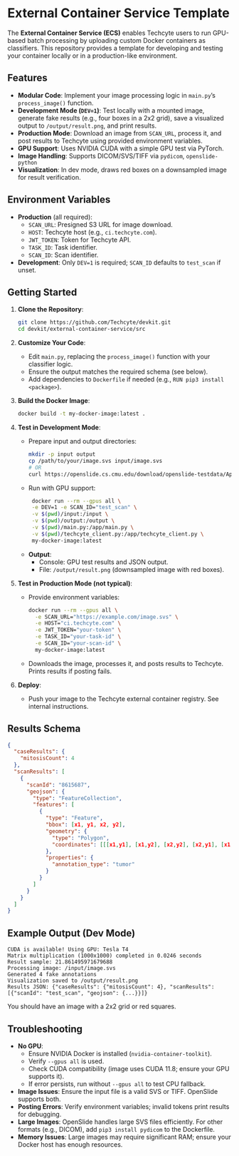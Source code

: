# External Container Service Template

The **External Container Service (ECS)** enables Techcyte users to run GPU-based batch processing by uploading custom Docker containers as classifiers. This repository provides a template for developing and testing your container locally or in a production-like environment.

## Features
- **Modular Code**: Implement your image processing logic in `main.py`’s `process_image()` function.
- **Development Mode (`DEV=1`)**: Test locally with a mounted image, generate fake results (e.g., four boxes in a 2x2 grid), save a visualized output to `/output/result.png`, and print results.
- **Production Mode**: Download an image from `SCAN_URL`, process it, and post results to Techcyte using provided environment variables.
- **GPU Support**: Uses NVIDIA CUDA with a simple GPU test via PyTorch.
- **Image Handling**: Supports DICOM/SVS/TIFF via `pydicom`, `openslide-python`
- **Visualization**: In dev mode, draws red boxes on a downsampled image for result verification.

## Environment Variables
- **Production** (all required):
  - `SCAN_URL`: Presigned S3 URL for image download.
  - `HOST`: Techcyte host (e.g., `ci.techcyte.com`).
  - `JWT_TOKEN`: Token for Techcyte API.
  - `TASK_ID`: Task identifier.
  - `SCAN_ID`: Scan identifier.
- **Development**: Only `DEV=1` is required; `SCAN_ID` defaults to `test_scan` if unset.

## Getting Started

1. **Clone the Repository**:
   ```bash
   git clone https://github.com/Techcyte/devkit.git
   cd devkit/external-container-service/src
   ```

2. **Customize Your Code**:
   - Edit `main.py`, replacing the `process_image()` function with your classifier logic.
   - Ensure the output matches the required schema (see below).
   - Add dependencies to `Dockerfile` if needed (e.g., `RUN pip3 install <package>`).

3. **Build the Docker Image**:
   ```bash
   docker build -t my-docker-image:latest .
   ```

4. **Test in Development Mode**:
   - Prepare input and output directories:
     ```bash
     mkdir -p input output
     cp /path/to/your/image.svs input/image.svs
     # OR
     curl https://openslide.cs.cmu.edu/download/openslide-testdata/Aperio/CMU-1.svs -o input/image.svs
     ```
   - Run with GPU support:
     ```bash
      docker run --rm --gpus all \
      -e DEV=1 -e SCAN_ID="test_scan" \
      -v $(pwd)/input:/input \
      -v $(pwd)/output:/output \
      -v $(pwd)/main.py:/app/main.py \
      -v $(pwd)/techcyte_client.py:/app/techcyte_client.py \
      my-docker-image:latest
     ```
   - **Output**:
     - Console: GPU test results and JSON output.
     - File: `/output/result.png` (downsampled image with red boxes).

5. **Test in Production Mode (not typical)**:
   - Provide environment variables:
     ```bash
     docker run --rm --gpus all \
       -e SCAN_URL="https://example.com/image.svs" \
       -e HOST="ci.techcyte.com" \
       -e JWT_TOKEN="your-token" \
       -e TASK_ID="your-task-id" \
       -e SCAN_ID="your-scan-id" \
       my-docker-image:latest
     ```
   - Downloads the image, processes it, and posts results to Techcyte. Prints results if posting fails.

6. **Deploy**:
   - Push your image to the Techcyte external container registry. See internal instructions.

## Results Schema
```json
{
  "caseResults": {
    "mitosisCount": 4
  },
  "scanResults": [
    {
      "scanId": "8615687",
      "geojson": {
        "type": "FeatureCollection",
        "features": [
          {
            "type": "Feature",
            "bbox": [x1, y1, x2, y2],
            "geometry": {
              "type": "Polygon",
              "coordinates": [[[x1,y1], [x1,y2], [x2,y2], [x2,y1], [x1,y1]]]
            },
            "properties": {
              "annotation_type": "tumor"
            }
          }
        ]
      }
    }
  ]
}
```

## Example Output (Dev Mode)
```
CUDA is available! Using GPU: Tesla T4
Matrix multiplication (1000x1000) completed in 0.0246 seconds
Result sample: 21.861495971679688
Processing image: /input/image.svs
Generated 4 fake annotations
Visualization saved to /output/result.png
Results JSON: {"caseResults": {"mitosisCount": 4}, "scanResults": [{"scanId": "test_scan", "geojson": {...}}]}
```

You should have an image with a 2x2 grid or red squares.


## Troubleshooting
- **No GPU**:
  - Ensure NVIDIA Docker is installed (`nvidia-container-toolkit`).
  - Verify `--gpus all` is used.
  - Check CUDA compatibility (image uses CUDA 11.8; ensure your GPU supports it).
  - If error persists, run without `--gpus all` to test CPU fallback.
- **Image Issues**: Ensure the input file is a valid SVS or TIFF. OpenSlide supports both.
- **Posting Errors**: Verify environment variables; invalid tokens print results for debugging.
- **Large Images**: OpenSlide handles large SVS files efficiently. For other formats (e.g., DICOM), add `pip3 install pydicom` to the Dockerfile.
- **Memory Issues**: Large images may require significant RAM; ensure your Docker host has enough resources.